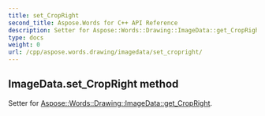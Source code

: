 ```yaml
---
title: set_CropRight
second_title: Aspose.Words for C++ API Reference
description: Setter for Aspose::Words::Drawing::ImageData::get_CropRight. 
type: docs
weight: 0
url: /cpp/aspose.words.drawing/imagedata/set_cropright/
---
```

## ImageData.set_CropRight method


Setter for [Aspose::Words::Drawing::ImageData::get_CropRight](./get_cropright/).

